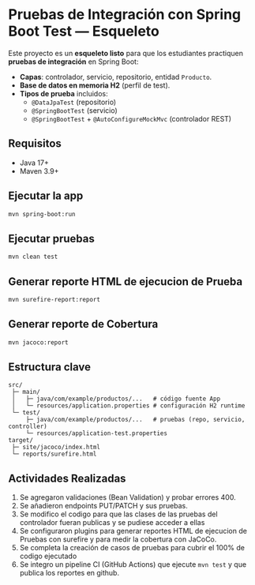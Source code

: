 # Pruebas de Integración con Spring Boot Test — Esqueleto

Este proyecto es un **esqueleto listo** para que los estudiantes practiquen **pruebas de integración** en Spring Boot:
- **Capas**: controlador, servicio, repositorio, entidad `Producto`.
- **Base de datos en memoria H2** (perfil de test).
- **Tipos de prueba** incluidos:
  - `@DataJpaTest` (repositorio)
  - `@SpringBootTest` (servicio)
  - `@SpringBootTest` + `@AutoConfigureMockMvc` (controlador REST)

## Requisitos
- Java 17+
- Maven 3.9+

## Ejecutar la app
```bash
mvn spring-boot:run
```

## Ejecutar pruebas
```bash
mvn clean test
```

## Generar reporte HTML de ejecucion de Prueba 
```bash
mvn surefire-report:report
```

## Generar reporte de Cobertura
```bash
mvn jacoco:report
```

## Estructura clave
```
src/
 ├─ main/
 │   ├─ java/com/example/productos/...   # código fuente App
 │   └─ resources/application.properties # configuración H2 runtime
 └─ test/
     ├─ java/com/example/productos/...   # pruebas (repo, servicio, controller)
     └─ resources/application-test.properties
target/
 ├─ site/jacoco/index.html
 └─ reports/surefire.html
```

## Actividades Realizadas
1. Se agregaron validaciones (Bean Validation) y probar errores 400.
2. Se añadieron endpoints PUT/PATCH y sus pruebas.
3. Se modifico el codigo para que las clases de las pruebas del controlador fueran publicas y se pudiese acceder a ellas
4. Se configuraron plugins para generar reportes HTML de ejecucion de Pruebas con surefire y para medir la cobertura con JaCoCo.
5. Se completa la creación de casos de pruebas para cubrir el 100% de codigo ejecutado
6. Se integro un pipeline CI (GitHub Actions) que ejecute `mvn test` y que publica los reportes en github.
 

